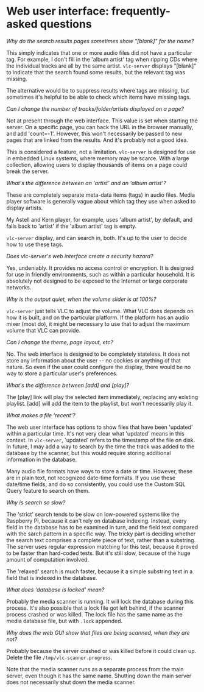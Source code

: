 # Web user interface: frequently-asked questions

_Why do the search results pages sometimes show "[blank]" for the name?_

This simply indicates that one or more audio files did not have a 
particular tag. For example, I don't fill in the 'album artist' tag
when ripping CDs where the individual tracks are all by the same artist.
`vlc-server` displays "[blank]" to indicate that the search found
some results, but the relevant tag was missing.

The alternative would be to suppress results where tags are missing,
but sometimes it's helpful to be able to check which items have
missing tags.


_Can I change the number of tracks/folder/artists displayed on a page?_

Not at present through the web interface. This value is set when
starting the server. On a specific page, you can hack the URL in the browser
manually, and add 'count=-1'. However, this won't necessarily be passed
to new pages that are linked from the results. And it's probably not
a good idea.

This is considered a feature, not a limitation. `vlc-server` is designed
for use in embedded Linux systems, where memory may be scarce. With a
large collection, allowing users to display thousands of items on a page
could break the server.


_What's the difference between an 'artist' and an 'album artist'?_

These are completely separate meta-data items (tags) in audio files. Media
player software is generally vague about which tag they use when asked to
display artists.  

My Astell and Kern player, for example, uses 'album artist', by default,
and falls back to 'artist' if the 'album artist' tag is empty.

`vlc-server` display, and can search in, both. It's up to the user to
decide how to use these tags.


_Does vlc-server's web interface create a security hazard?_

Yes, undeniably. It provides no access control or encryption. It is
designed for use in friendly environments, such as within a particular
household. It is absolutely not designed to be exposed to the Internet
or large corporate networks.


_Why is the output quiet, when the volume slider is at 100%?_

`vlc-server` just tells VLC to adjust the volume. What VLC does depends
on how it is built, and on the particular platform. If the platform
has an audio mixer (most do), it might be necessary to use that to
adjust the maximum volume that VLC can provide.


_Can I change the theme, page layout, etc?_

No. The web interface is designed to be completely stateless. It does
not store any information about the user -- no cookies or anything
of that nature. So even if the user could configure the display, there
would be no way to store a particular user's preferences.


_What's the difference between [add] and [play]?_

The [play] link will play the selected item immediately, replacing
any existing playlist. [add] will add the item to the playlist, but
won't necessarily play it.


_What makes a file 'recent'?_

The web user interface has options to show files that have been 
'updated' within a particular time. It's not very clear what
'updated' means in this context. In `vlc-server`, 'updated' refers
to the timestamp of the file on disk. In future, I may add a way to
search by the time the track was added to the database by the scanner,
but this would require storing additional information in the
database.

Many audio file formats have ways to store a date or time. However,
these are in plain text, not recognized date-time formats. If you
use these date/time fields, and do so consistently, you could use
the Custom SQL Query feature to search on them.

_Why is search so slow?_

The 'strict' search tends to be slow on low-powered systems like the
Raspberry Pi, because it can't rely on database indexing. Instead,
every field in the database has to be examined in turn, and the
field text compared with the sarch pattern in a specific way. 
The tricky part is
deciding whether the search text comprises a complete piece of text,
rather than a substring. The server uses regular expression matching
for this test, because it proved to be faster than hard-coded tests.
But it's still slow, because of the huge amount of computation involved.

The 'relaxed' search is much faster, because it a simple substring text
in a field that is indexed in the database.

_What does 'database is locked' mean?_

Probably the media scanner is running. It will lock the database during
this process. It's also possible that a lock file got left behind, if
the scanner process crashed or was killed. The lock file has the same
name as the media database file, but with `.lock` appended.

_Why does the web GUI show that files are being scanned, when they are not?_

Probably because the server crashed or was killed before it could clean
up. Delete the file `/tmp/vlc-scanner.progress`.

Note that the media scanner runs as a separate process from the
main server, even though it has the same name. Shutting down the main
server does not necessarily shut down the media scanner. 


